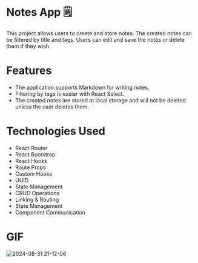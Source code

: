 # Notes App 🗒️

This project allows users to create and store notes. The created notes can be filtered by title and tags. Users can edit and save the notes or delete them if they wish.

# Features

- The application supports Markdown for writing notes.
- Filtering by tags is easier with React Select.
- The created notes are stored at local storage and will not be deleted unless the user deletes them.

# Technologies Used

- React Router
- React Bootstrap
- React Hooks
- Route Props
- Custom Hooks
- UUID
- State Management
- CRUD Operations
- Linking & Routing
- State Management
- Component Communication

# GIF

![2024-08-31 21-12-06](https://github.com/user-attachments/assets/928210e3-a24a-401a-a0b9-a91fd581c639)
